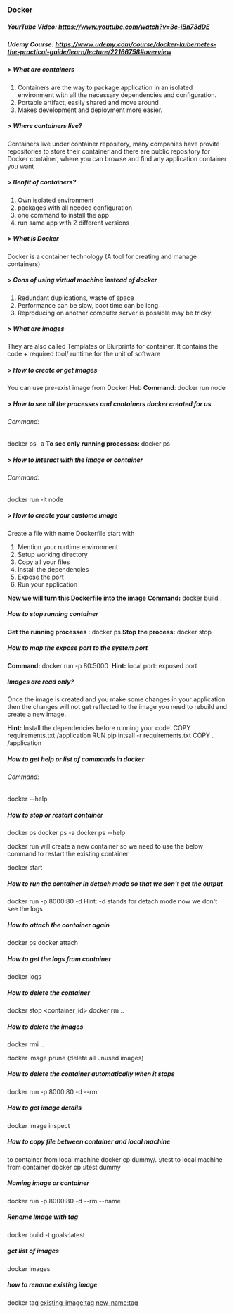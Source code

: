 ### Docker
##### YourTube Video: https://www.youtube.com/watch?v=3c-iBn73dDE
##### Udemy Course: https://www.udemy.com/course/docker-kubernetes-the-practical-guide/learn/lecture/22166758#overview

##### > What are containers
1. Containers are the way to package application in an isolated environment 
   with all the necessary dependencies and configuration. 
2. Portable artifact, easily shared and move around
3. Makes development and deployment more easier.

##### > Where containers live?
Containers live under container repository, many companies have provite repositories to store their container 
and there are public repository for Docker container, where you can browse and find any application container you want

##### > Benfit of containers?
1. Own isolated environment
2. packages with all needed configuration
3. one command to install the app
4. run same app with 2 different versions

##### > What is Docker 
Docker is a container technology (A tool for creating and manage containers)

##### > Cons of using virtual machine instead of docker
1. Redundant duplications, waste of space 
2. Performance can be slow, boot time can be long
3. Reproducing on another computer server is possible may be tricky

##### > What are images
They are also called Templates or Blurprints for container.
It contains the code + required tool/ runtime for the unit of software 

##### > How to create or get images
You can use pre-exist image from Docker Hub
<b>Command</b>: docker run node

##### > How to see all the processes and containers docker created for us
###### Command: 
docker ps -a
<b>To see only running processes: </b> docker ps

##### > How to interact with the image or container
###### Command:
docker run -it node

##### > How to create your custome image
Create a file with name Dockerfile
start with 
1. Mention your runtime environment
2. Setup working directory
3. Copy all your files 
4. Install the dependencies 
5. Expose the port
6. Run your application 

<b>Now we will turn this Dockerfile into the image</b>
<b>Command:</b> docker build .

##### How to stop running container
<b>Get the running processes :</b> docker ps
<b>Stop the process:</b> docker stop <container-id>

##### How to map the expose port to the system port
<b>Command:</b> docker run -p 80:5000 <Image>
<b>Hint:</b> local port: exposed port

##### Images are read only?
Once the image is created and you make some changes in your application then the changes 
will not get reflected to the image you need to rebuild and create a new image.

<b>Hint:</b> Install the dependencies before running your code.
COPY requirements.txt /application
RUN pip intsall -r requirements.txt
COPY . /application

##### How to get help or list of commands in docker
###### Command:
docker --help

##### How to stop or restart container
docker ps
docker ps -a
docker ps --help

docker run will create a new container so we need to use the below
command to restart the existing container 

docker start <container-name>

##### How to run the container in detach mode so that we don't get the output
docker run -p 8000:80 -d <image-name>
Hint:
-d stands for detach mode now we don't see the logs

##### How to attach the container again 
docker ps
docker attach <container-name>

##### How to get the logs from container
docker logs <container-name>

##### How to delete the container
docker stop <container_id>
docker rm <containerName1> <containerName2> <containerName3> .. <containerNameN>

##### How to delete the images
docker rmi <imageName1> <imageName2> <imageName3> .. <imageNameN>

docker image prune (delete all unused images)

##### How to delete the container automatically when it stops
docker run -p 8000:80 -d --rm <image-name>

##### How to get image details
docker image inspect <image-name>

##### How to copy file between container and local machine
to container from local machine
docker cp dummy/. <container-name>:/test
to local machine from container
docker cp <container-name>:/test dummy

##### Naming image or container
docker run -p 8000:80 -d --rm --name <new-container-name> <image-name>

##### Rename Image with tag
docker build -t goals:latest

##### get list of images
docker images

##### how to rename existing image
docker tag <existing-image:tag> <new-name:tag>


